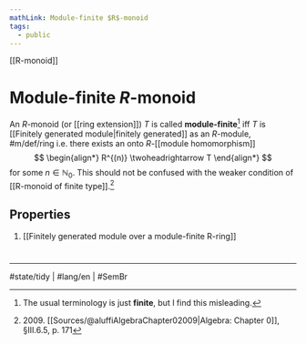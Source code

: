 ```yaml
---
mathLink: Module-finite $R$-monoid
tags:
  - public
---
```

[[R-monoid]]
# Module-finite $R$-monoid

An $R$-monoid (or [[ring extension]]) $T$ is called **module-finite**[^term] iff $T$ is [[Finitely generated module|finitely generated]] as an $R$-module, #m/def/ring 
i.e. there exists an onto $R$-[[module homomorphism]]
$$
\begin{align*}
R^{(n)} \twoheadrightarrow T
\end{align*}
$$
for some $n \in \mathbb{N}_{0}$.
This should not be confused with the weaker condition of [[R-monoid of finite type]].[^2009]

  [^2009]: 2009\. [[Sources/@aluffiAlgebraChapter02009|Algebra: Chapter 0]], §III.6.5, p. 171
  [^term]: The usual terminology is just **finite**, but I find this misleading.

## Properties

1. [[Finitely generated module over a module-finite R-ring]]

#
---
#state/tidy | #lang/en | #SemBr

